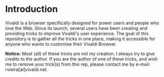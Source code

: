 # Introduction
Vivaldi is a browser specifically designed for power users and people who love the Web. Since its launch, several users have been creating and providing tricks to improve Vivaldi's user experience. The goal of this repository is to gather all the tricks in one place, making it accessible for anyone who wants to customise their Vivaldi Browser.





**Notice:** Most (all) of these tricks are not my creation. I always try to give credits to the author. If you are the author of one of these tricks, and wish me to remove your trick(s) from this rep, please contact me by e-mail: rvieira[at]vivaldi.net.
